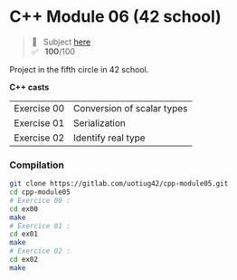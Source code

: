 # C++ Module 06 (42 school)
> 📑 &ensp;Subject [here](/subject/subject_cpp_module_06.pdf) <br />
✅ &ensp;**100**/100

Project in the fifth circle in 42 school.

**C++ casts**

<table>
<tr><td>Exercise 00</td><td>Conversion of scalar types</td></tr>
<tr><td>Exercise 01</td><td>Serialization</td></tr>
<tr><td>Exercise 02</td><td>Identify real type</td></tr>
</table>

### Compilation
```bash
git clone https://gitlab.com/uotiug42/cpp-module05.git
cd cpp-module05
# Exercice 00 :
cd ex00
make
# Exercice 01 :
cd ex01
make
# Exercice 02 :
cd ex02
make
```